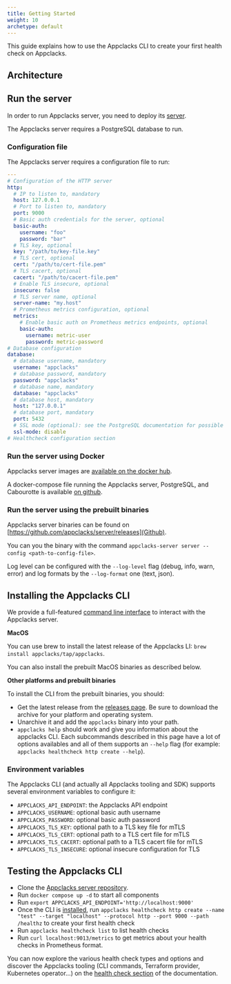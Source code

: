 ```yaml
---
title: Getting Started
weight: 10
archetype: default
---
```


This guide explains how to use the Appclacks CLI to create your first health check on Appclacks.

## Architecture

## Run the server

In order to run Appclacks server, you need to deploy its [server](https://github.com/appclacks/server).

The Appclacks server requires a PostgreSQL database to run.

### Configuration file

The Appclacks server requires a configuration file to run:

```yaml
---
# Configuration of the HTTP server
http:
  # IP to listen to, mandatory
  host: 127.0.0.1
  # Port to listen to, mandatory
  port: 9000
  # Basic auth credentials for the server, optional
  basic-auth:
    username: "foo"
    password: "bar"
  # TLS key, optional
  key: "/path/to/key-file.key"
  # TLS cert, optional
  cert: "/path/to/cert-file.pem"
  # TLS cacert, optional
  cacert: "/path/to/cacert-file.pem"
  # Enable TLS insecure, optional
  insecure: false
  # TLS server name, optional
  server-name: "my.host"
  # Prometheus metrics configuration, optional
  metrics:
    # Enable basic auth on Prometheus metrics endpoints, optional
    basic-auth:
      username: metric-user
      password: metric-password
# Database configuration
database:
  # database username, mandatory
  username: "appclacks"
  # database password, mandatory
  password: "appclacks"
  # database name, mandatory
  database: "appclacks"
  # database host, mandatory
  host: "127.0.0.1"
  # database port, mandatory
  port: 5432
  # SSL mode (optional): see the PostgreSQL documentation for possible values: https://www.postgresql.org/docs/current/libpq-ssl.html
  ssl-mode: disable
# Healthcheck configuration section
```

### Run the server using Docker

Appclacks server images are [available on the docker hub](https://hub.docker.com/r/appclacks/server/tags).

A docker-compose file running the Appclacks server, PostgreSQL, and Cabourotte is available [on github](https://github.com/appclacks/server/blob/main/docker-compose.yaml).

### Run the server using the prebuilt binaries

Appclacks server binaries can be found on [https://github.com/appclacks/server/releases](Github).

You can you the binary with the command `appclacks-server server --config <path-to-config-file>`.

Log level can be configured with the `--log-level` flag (debug, info, warn, error) and log formats by the `--log-format` one (text, json).

## Installing the Appclacks CLI

We provide a full-featured [command line interface](https://github.com/appclacks/cli) to interact with the Appclacks server.

**MacOS**

You can use brew to install the latest release of the Appclacks LI: `brew install appclacks/tap/appclacks`.

You can also install the prebuilt MacOS binaries as described below.

**Other platforms and prebuilt binaries**

To install the CLI from the prebuilt binaries, you should:

- Get the latest release from the [releases page](https://github.com/appclacks/cli/releases). Be sure to download the archive for your platform and operating system.
- Unarchive it and add the `appclacks` binary into your path.
- `appclacks help` should work and give you information about the appclacks CLI. Each subcommands described in this page have a lot of options availables and all of them supports an `--help` flag (for example: `appclacks healthcheck http create --help`).

### Environment variables

The Appclacks CLI (and actually all Appclacks tooling and SDK) supports several environment variables to configure it:

- `APPCLACKS_API_ENDPOINT`: the Appclacks API endpoint
- `APPCLACKS_USERNAME`: optional basic auth username
- `APPCLACKS_PASSWORD`: optional basic auth password
- `APPCLACKS_TLS_KEY`: optional path to a TLS key file for mTLS
- `APPCLACKS_TLS_CERT`: optional path to a TLS cert file for mTLS
- `APPCLACKS_TLS_CACERT`: optional path to a TLS cacert file for mTLS
- `APPCLACKS_TLS_INSECURE`: optional insecure configuration for TLS

## Testing the Appclacks CLI

- Clone the [Appclacks server repository](https://github.com/appclacks/server).
- Run `docker compose up -d` to start all components
- Run `export APPCLACKS_API_ENDPOINT='http://localhost:9000'`
- Once the CLI is [installed](/getting-started/#installing-the-appclacks-cli), run `appclacks healthcheck http create --name "test" --target "localhost" --protocol http --port 9000 --path /healthz` to create your first health check
- Run `appclacks healthcheck list` to list health checks
- Run `curl localhost:9013/metrics` to get metrics about your health checks in Prometheus format.

You can now explore the various health check types and options and discover the Appclacks tooling (CLI commands, Terraform provider, Kubernetes operator...) on the [health check section](/healthcheck/index.html) of the documentation.

